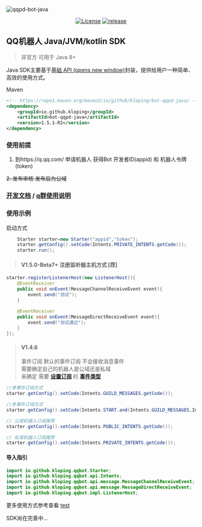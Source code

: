 ![qqpd-bot-java](https://socialify.git.ci/Kloping/qqpd-bot-java/image?description=1&descriptionEditable=QQ%E5%AE%98%E6%96%B9%E6%9C%BA%E5%99%A8%E4%BA%BA%20Java%2FJVM%2Fkotlin%20SDK%20QQ%20bot%20sdk%20qq%E6%9C%BA%E5%99%A8%E4%BA%BAsdk&font=Source%20Code%20Pro&forks=1&issues=1&language=1&name=1&owner=1&pattern=Overlapping%20Hexagons&pulls=1&stargazers=1&theme=Auto)

<p align="center">
    <a href="https://github.com/Kloping/qqpd-bot-java/blob/main/LICENSE"><img src="https://img.shields.io/github/license/Kloping/qqpd-bot-java" alt="License"></a>
    <a href="https://github.com/Kloping/qqpd-bot-java/releases"><img src="https://img.shields.io/github/v/release/Kloping/qqpd-bot-java?color=blueviolet&include_prereleases" alt="release"></a>
</p>

## QQ机器人 Java/JVM/kotlin SDK

> 非官方 可用于 Java 8+

Java SDK主要基于[基础 API (opens new window)](https://bot.q.qq.com/wiki/develop/api/)封装，提供给用户一种简单、高效的使用方式。

Maven

```xml
<!-- https://repo1.maven.org/maven2/io/github/kloping/bot-qqpd-java/ -->
<dependency>
    <groupId>io.github.kloping</groupId>
    <artifactId>bot-qqpd-java</artifactId>
    <version>1.5.1-R2</version>
</dependency>
```

### 使用前提

1. 到https://q.qq.com/ 申请机器人 获得Bot 开发者ID(appid) 和 机器人令牌(token)

~~2. 发布审核 发布后为公域~~

### [开发文档](./docs) / [q群使用说明](./docs/v2.md)

### 使用示例

启动方式

```java 
    Starter starter=new Starter("appid","token");
    starter.getConfig().setCode(Intents.PRIVATE_INTENTS.getCode());
    starter.run();
```

> #### V1.5.0-Beta7+ 注册监听器主机方式 [荐]

```java
starter.registerListenerHost(new ListenerHost(){
    @EventReceiver
    public void onEvent(MessageChannelReceiveEvent event){
        event.send("测试");
    }

    @EventReceiver 
    public void onEvent(MessageDirectReceiveEvent event){
        event.send("测试通过");
    }
});
```

> #### V1.4.6
> 事件订阅 默认的事件订阅 不会接收消息事件 <br>
> 需要确定自己的机器人是公域还是私域 <br>
> 来确定 需要 **[设置订阅](src/test/java/test_Intents.java)** 的 **[事件类型](src/main/java/io/github/kloping/qqbot/api/Intents.java)**
```java
//单事件订阅方式
starter.getConfig().setCode(Intents.GUILD_MESSAGES.getCode());

//多事件订阅方式
starter.getConfig().setCode(Intents.START.and(Intents.GUILD_MESSAGES,Intents.DIRECT_MESSAGE));

// 公域机器人订阅推荐
starter.getConfig().setCode(Intents.PUBLIC_INTENTS.getCode());

// 私域机器人订阅推荐
starter.getConfig().setCode(Intents.PRIVATE_INTENTS.getCode());
```

#### 导入指引

```java
import io.github.kloping.qqbot.Starter;
import io.github.kloping.qqbot.api.Intents;
import io.github.kloping.qqbot.api.message.MessageChannelReceiveEvent;
import io.github.kloping.qqbot.api.message.MessageDirectReceiveEvent;
import io.github.kloping.qqbot.impl.ListenerHost;
```

更多使用方式参考查看 [test](./src/test/java)

SDK尚在完善中...